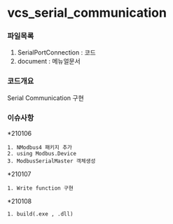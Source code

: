 # vcs_serial_communication
### 파일목록

  1. SerialPortConnection : 코드
  2. document : 메뉴얼문서

### 코드개요

  Serial Communication 구현

### 이슈사항

  *210106
  
    1. NModbus4 패키지 추가
    2. using Modbus.Device
    3. ModbusSerialMaster 객체생성
    

  *210107
  
    1. Write function 구현
    
    
  *210108
  
    1. build(.exe , .dll)


